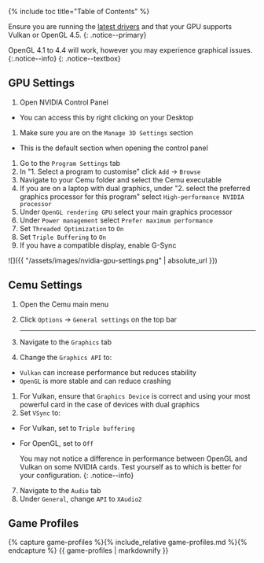 {% include toc title="Table of Contents" %}

Ensure you are running the [latest drivers](https://www.nvidia.com/Download/index.aspx) and that your GPU supports Vulkan or OpenGL 4.5.
{: .notice--primary}

 OpenGL 4.1 to 4.4 will work, however you may experience graphical issues.
 {:.notice--info}
{: .notice--textbox}

## GPU Settings

1. Open NVIDIA Control Panel
  - You can access this by right clicking on your Desktop
1. Make sure you are on the `Manage 3D Settings` section
  - This is the default section when opening the control panel
1. Go to the `Program Settings` tab
1. In "1. Select a program to customise" click `Add` -> `Browse`
1. Navigate to your Cemu folder and select the Cemu executable
1. If you are on a laptop with dual graphics, under "2. select the preferred graphics processor for this program" select `High-performance NVIDIA processor`
1. Under `OpenGL rendering GPU` select your main graphics processor
1. Under `Power management` select `Prefer maximum performance`
1. Set `Threaded Optimization` to `On`
1. Set `Triple Buffering` to `On`
1. If you have a compatible display, enable G-Sync

![]({{ "/assets/images/nvidia-gpu-settings.png" | absolute_url }})

## Cemu Settings

1. Open the Cemu main menu
1. Click `Options` -> `General settings` on the top bar

    ---

3. Navigate to the `Graphics` tab
1. Change the `Graphics API` to:
  - `Vulkan` can increase performance but reduces stability
  - `OpenGL` is more stable and can reduce crashing
1. For Vulkan, ensure that `Graphics Device` is correct and using your most powerful card in the case of devices with dual graphics
1. Set `VSync` to:
  - For Vulkan, set to `Triple buffering`
  - For OpenGL, set to `Off`

    You may not notice a difference in performance between OpenGL and Vulkan on some NVIDIA cards. Test yourself as to which is better for your configuration.
    {: .notice--info}

7. Navigate to the `Audio` tab
1. Under `General`, change `API` to `XAudio2`

## Game Profiles

{% capture game-profiles %}{% include_relative game-profiles.md %}{% endcapture %}
{{ game-profiles | markdownify }}
